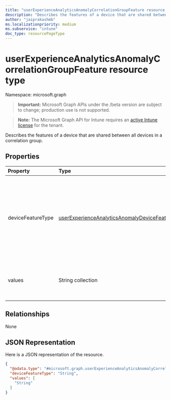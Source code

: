 ```yaml
---
title: "userExperienceAnalyticsAnomalyCorrelationGroupFeature resource type"
description: "Describes the features of a device that are shared between all devices in a correlation group."
author: "jaiprakashmb"
ms.localizationpriority: medium
ms.subservice: "intune"
doc_type: resourcePageType
---
```


# userExperienceAnalyticsAnomalyCorrelationGroupFeature resource type

Namespace: microsoft.graph

> **Important:** Microsoft Graph APIs under the /beta version are subject to change; production use is not supported.

> **Note:** The Microsoft Graph API for Intune requires an [active Intune license](https://go.microsoft.com/fwlink/?linkid=839381) for the tenant.

Describes the features of a device that are shared between all devices in a correlation group.

## Properties
|Property|Type|Description|
|:---|:---|:---|
|deviceFeatureType|[userExperienceAnalyticsAnomalyDeviceFeatureType](../resources/intune-devices-userexperienceanalyticsanomalydevicefeaturetype.md)|The type of device feature. Possible values are: manufacturer, model, osVersion, application or driver. Possible values are: `manufacturer`, `model`, `osVersion`, `application`, `driver`, `unknownFutureValue`.|
|values|String collection|Specific metric values that describe the features of the given device feature type.|

## Relationships
None

## JSON Representation
Here is a JSON representation of the resource.
<!-- {
  "blockType": "resource",
  "@odata.type": "microsoft.graph.userExperienceAnalyticsAnomalyCorrelationGroupFeature"
}
-->
``` json
{
  "@odata.type": "#microsoft.graph.userExperienceAnalyticsAnomalyCorrelationGroupFeature",
  "deviceFeatureType": "String",
  "values": [
    "String"
  ]
}
```
